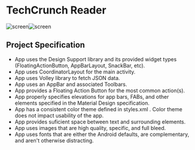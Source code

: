 # TechCrunch Reader

![screen](../master/screenshot.jpg)![screen](../master/screenshots.jpg)


## Project Specification

* App uses the Design Support library and its provided widget types (FloatingActionButton, AppBarLayout, SnackBar, etc).
* App uses CoordinatorLayout for the main activity.
* App uses Volley library to fetch JSON data.
* App uses an AppBar and associated Toolbars.
* App provides a Floating Action Button for the most common action(s).
* App properly specifies elevations for app bars, FABs, and other elements specified in the Material Design specification.
* App has a consistent color theme defined in styles.xml . Color theme does not impact usability of the app.
* App provides suficient space between text and surrounding elements.
* App uses images that are high quality, specific, and full bleed.
* App uses fonts that are either the Android defaults, are complementary, and aren't otherwise distracting.
